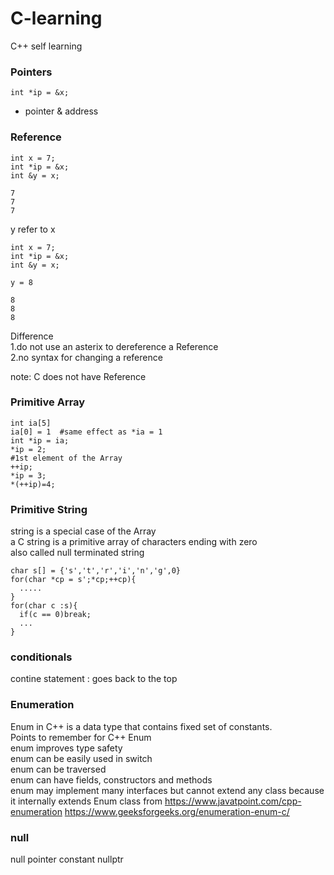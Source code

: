 # C-learning
C++ self learning

### Pointers
```
int *ip = &x;  
```
* pointer & address  

### Reference
```
int x = 7;
int *ip = &x;
int &y = x;

7
7
7
```
y refer to x  

```
int x = 7;
int *ip = &x;
int &y = x;

y = 8

8
8
8
```
Difference  
1.do not use an asterix to dereference a Reference  
2.no syntax for changing a reference  

note: C does not have Reference  

### Primitive Array
```
int ia[5]
ia[0] = 1  #same effect as *ia = 1
int *ip = ia;
*ip = 2;
#1st element of the Array
++ip;
*ip = 3;
*(++ip)=4;
```

### Primitive String
string is a special case of the Array  
a C string is a primitive array of characters ending with zero  
also called null terminated string   
```
char s[] = {'s','t','r','i','n','g',0}
for(char *cp = s';*cp;++cp){
  .....
}
for(char c :s){
  if(c == 0)break;
  ...
}
```

### conditionals
contine statement : goes back to the top  

### Enumeration
Enum in C++ is a data type that contains fixed set of constants.  
Points to remember for C++ Enum  
enum improves type safety  
enum can be easily used in switch  
enum can be traversed  
enum can have fields, constructors and methods  
enum may implement many interfaces but cannot extend any class because it internally extends Enum class
from https://www.javatpoint.com/cpp-enumeration
https://www.geeksforgeeks.org/enumeration-enum-c/  

### null
null pointer constant  nullptr
